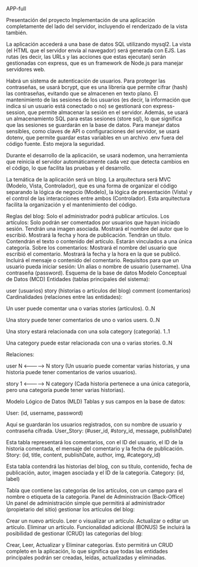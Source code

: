 

APP-full

Presentación del proyecto
Implementación de una aplicación completamente del lado del servidor, incluyendo el renderizado de la vista también.

La aplicación accederá a una base de datos SQL utilizando mysql2.
La vista (el HTML que el servidor envía al navegador) será generada con EJS.
Las rutas (es decir, las URLs y las acciones que estas ejecutan) serán gestionadas con express, que es un framework de Node.js para manejar servidores web.

Habrá un sistema de autenticación de usuarios. Para proteger las contraseñas, se usará bcrypt, que es una librería que permite cifrar (hash) las contraseñas, evitando que se almacenen en texto plano.
El mantenimiento de las sesiones de los usuarios (es decir, la información que indica si un usuario está conectado o no) se gestionará con express-session, que permite almacenar la sesión en el servidor. Además, se usará un almacenamiento SQL para estas sesiones (store sql), lo que significa que las sesiones se guardarán en la base de datos.
Para manejar datos sensibles, como claves de API o configuraciones del servidor, se usará dotenv, que permite guardar estas variables en un archivo .env fuera del código fuente. Esto mejora la seguridad.

Durante el desarrollo de la aplicación, se usará nodemon, una herramienta que reinicia el servidor automáticamente cada vez que detecta cambios en el código, lo que facilita las pruebas y el desarrollo.

La temática de la aplicación será un blog.
La arquitectura será MVC (Modelo, Vista, Controlador), que es una forma de organizar el código separando la lógica de negocio (Modelo), la lógica de presentación (Vista) y el control de las interacciones entre ambos (Controlador). Esta arquitectura facilita la organización y el mantenimiento del código.

Reglas del blog:
Solo el administrador podrá publicar artículos.
Los artículos:
Solo podrán ser comentados por usuarios que hayan iniciado sesión.
Tendrán una imagen asociada.
Mostrará el nombre del autor que lo escribió.
Mostrará la fecha y hora de publicación.
Tendrán un título.
Contendrán el texto o contenido del artículo.
Estarán vinculados a una única categoría.
Sobre los comentarios:
Mostrará el nombre del usuario que escribió el comentario.
Mostrará la fecha y la hora en la que se publicó.
Incluirá el mensaje o contenido del comentario.
Requisitos para que un usuario pueda iniciar sesión:
Un alias o nombre de usuario (username).
Una contraseña (password).
Esquema de la base de datos
Modelo Conceptual de Datos (MCD)
Entidades (tablas principales del sistema):

user (usuarios)
story (historias o artículos del blog)
comment (comentarios)
Cardinalidades (relaciones entre las entidades):

Un user puede comentar una o varias stories (artículos). 0..N

Una story puede tener comentarios de uno o varios users. 0..N

Una story estará relacionada con una sola category (categoría). 1..1

Una category puede estar relacionada con una o varias stories. 0..N

Relaciones:

user N <-----> N story
(Un usuario puede comentar varias historias, y una historia puede tener comentarios de varios usuarios).

story 1 <-----> N category
(Cada historia pertenece a una única categoría, pero una categoría puede tener varias historias).

Modelo Lógico de Datos (MLD)
Tablas y sus campos en la base de datos:

User: (id, username, password)

Aquí se guardarán los usuarios registrados, con su nombre de usuario y contraseña cifrada.
User_Story: (#user_id, #story_id, message, publishDate)

Esta tabla representará los comentarios, con el ID del usuario, el ID de la historia comentada, el mensaje del comentario y la fecha de publicación.
Story: (id, title, content, publishDate, author, img, #category_id)

Esta tabla contendrá las historias del blog, con su título, contenido, fecha de publicación, autor, imagen asociada y el ID de la categoría.
Category: (id, label)

Tabla que contiene las categorías de los artículos, con un campo para el nombre o etiqueta de la categoría.
Panel de Administración (Back-Office)
Un panel de administración simple que permitirá al administrador (propietario del sitio) gestionar los artículos del blog:

Crear un nuevo artículo.
Leer o visualizar un artículo.
Actualizar o editar un artículo.
Eliminar un artículo.
Funcionalidad adicional (BONUS)
Se incluirá la posibilidad de gestionar (CRUD) las categorías del blog:

Crear, Leer, Actualizar y Eliminar categorías.
Esto permitirá un CRUD completo en la aplicación, lo que significa que todas las entidades principales podrán ser creadas, leídas, actualizadas y eliminadas.